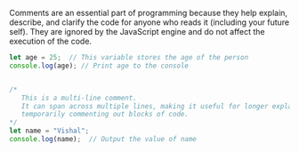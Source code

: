 Comments are an essential part of programming because they help explain, describe, and clarify the code for anyone who reads it (including your future self). They are ignored by the JavaScript engine and do not affect the execution of the code.
```js
let age = 25;  // This variable stores the age of the person
console.log(age); // Print age to the console


/* 
   This is a multi-line comment. 
   It can span across multiple lines, making it useful for longer explanations or 
   temporarily commenting out blocks of code.
*/
let name = "Vishal";
console.log(name);  // Output the value of name
